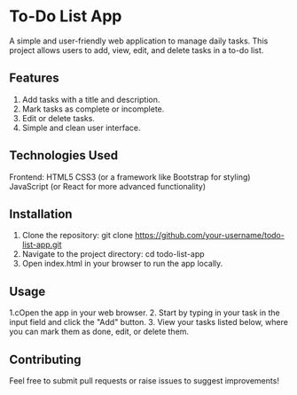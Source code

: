 # To-Do List App
A simple and user-friendly web application to manage daily tasks. This project allows users to add, view, edit, and delete tasks in a to-do list.

## Features
1. Add tasks with a title and description.
2. Mark tasks as complete or incomplete.
3. Edit or delete tasks.
4. Simple and clean user interface.
## Technologies Used
Frontend:
HTML5
CSS3 (or a framework like Bootstrap for styling)
JavaScript (or React for more advanced functionality)

## Installation
1. Clone the repository:
git clone https://github.com/your-username/todo-list-app.git
2. Navigate to the project directory:
cd todo-list-app
3. Open index.html in your browser to run the app locally.
## Usage
1.cOpen the app in your web browser.
2. Start by typing in your task in the input field and click the "Add" button.
3. View your tasks listed below, where you can mark them as done, edit, or delete them.
## Contributing
Feel free to submit pull requests or raise issues to suggest improvements!
